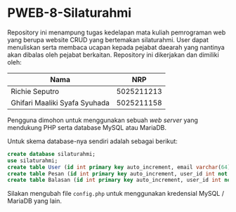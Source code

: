 # PWEB-8-Silaturahmi

Repository ini menampung tugas kedelapan mata kuliah pemrograman web yang berupa
website CRUD yang bertemakan silaturahmi. User dapat menuliskan serta membaca
ucapan kepada pejabat daearah yang nantinya akan dibalas oleh pejabat berkaitan.
Repository ini dikerjakan dan dimiliki oleh:

| Nama | NRP |
|------|-----|
| Richie Seputro | 5025211213 |
| Ghifari Maaliki Syafa Syuhada | 5025211158 |

Pengguna dimohon untuk menggunakan sebuah *web server* yang mendukung PHP serta
database MySQL atau MariaDB.

Untuk skema database-nya sendiri adalah sebagai berikut:

```sql
create database silaturahmi;
use silaturahmi;
create table User (id int primary key auto_increment, email varchar(64) not null unique, username varchar(64) not null, password varchar(64) not null, type char(1) not null);
create table Pesan (id int primary key auto_increment, user_id int not null references User(id), content varchar(512) not null);
create table Balasan (id int primary key auto_increment, user_id int not null references User(id), pesan_id int not null references Pesan(id), content varchar(512) not null);
```

Silakan mengubah file `config.php` untuk menggunakan kredensial MySQL / MariaDB yang lain.
